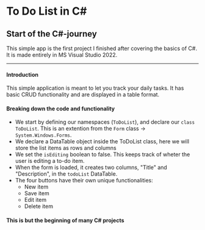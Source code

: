 # To Do List in C#

## Start of the C#-journey

This simple app is the first project I finished after covering the basics of C#. It is made entirely in MS Visual Studio 2022. 

---

#### Introduction

This simple application is meant to let you track your daily tasks. It has basic CRUD functionality and are displayed in a table format.

#### Breaking down the code and functionality

- We start by defining our namespaces (`ToDoList`), and declare our `class ToDoList`. This is an extention from the `Form` class -> `System.Windows.Forms`.
- We declare a DataTable object inside the ToDoList class, here we will store the list items as rows and columns
- We set the `isEditing` boolean to false. This keeps track of wheter the user is editing a to-do item.
- When the form is loaded, it creates two columns, "Title" and "Description", in the `todoList` DataTable.
- The four buttons have their own unique functionalities:
  - New item
  - Save item
  - Edit item
  - Delete item

#### This is but the beginning of many C# projects
